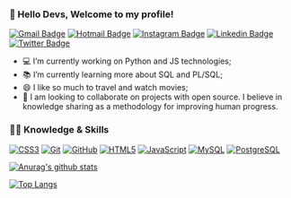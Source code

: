 
<!--
**thribeiro8/thribeiro8** is a ✨ _special_ ✨ repository because its `README.md` (this file) appears on your GitHub profile.

### Hi there 👋

Here are some ideas to get you started:

- 🔭 I’m currently working on ...
- 🌱 I’m currently learning ...
- 👯 I’m looking to collaborate on ...
- 🤔 I’m looking for help with ...
- 💬 Ask me about ...
- 📫 How to reach me: ...
- 😄 Pronouns: ...
- ⚡ Fun fact: ...
-->

### 👋 Hello Devs, Welcome to my profile!

[![Gmail Badge](https://img.shields.io/badge/-Gmail-red?style=flat-square&logo=Gmail&logoColor=white&link=https://www.gmail.com/tdrs@cin.ufpe.br/)](https://www.gmail.com/tdrs@cin.ufpe.br/)
[![Hotmail Badge](https://img.shields.io/badge/-Hotmail-0078D4?style=flat-square&logo=microsoft-outlook&logoColor=white&link=mailto:thomas_tdrs@hotmail.com)](mailto:thomas_tdrs@hotmail.com)
[![Instagram Badge](https://img.shields.io/badge/-Instagram-violet?style=flat-square&logo=Instagram&logoColor=white&link=https://www.instagram.com/thribeiro8/)](https://www.instagram.com/thribeiro8/)
[![Linkedin Badge](https://img.shields.io/badge/-LinkedIn-blue?style=flat-square&logo=Linkedin&logoColor=white&link=https://www.linkedin.com/in/thomas-ribeiro-986699173/)](https://www.linkedin.com/in/thomas-ribeiro-986699173/)
[![Twitter Badge](https://img.shields.io/badge/-Twitter-darkblue?style=flat-square&logo=Twitter&logoColor=white&link=https://www.twitter.com/thribeiro8/)](https://www.twitter.com/thribeiro8/)

- 💻 I’m currently working on Python and JS technologies;
- 📚 I’m currently learning more about SQL and PL/SQL;
- 😄 I like so much to travel and watch movies;
- 👯 I am looking to collaborate on projects with open source. I believe in knowledge sharing as a methodology for improving human progress.

### :man_technologist: Knowledge & Skills  

[![CSS3](https://img.shields.io/badge/-CSS3-1572B6?style=flat-square&logo=css3&link=https://github.com/thribeiro8/)](https://github.com/thribeiro8/)
[![Git](https://img.shields.io/badge/-Git-black?style=flat-square&logo=git&link=https://github.com/thribeiro8/)](https://github.com/thribeiro8/)
[![GitHub](https://img.shields.io/badge/-GitHub-181717?style=flat-square&logo=github&link=https://github.com/thribeiro8/)](https://github.com/thribeiro8/)
[![HTML5](https://img.shields.io/badge/-HTML5-E34F26?style=flat-square&logo=html5&logoColor=white&link=https://github.com/thribeiro8/)](https://github.com/thribeiro8/)
[![JavaScript](https://img.shields.io/badge/-JavaScript-black?style=flat-square&logo=javascript&link=https://github.com/thribeiro8/)](https://github.com/thribeiro8/)
[![MySQL](https://img.shields.io/badge/-MySQL-black?style=flat-square&logo=mysql&logoColor=white&link=https://github.com/thribeiro8/)](https://github.com/thribeiro8/)
[![PostgreSQL](https://img.shields.io/badge/-PostgreSQL-336791?style=flat-square&logo=postgresql&link=https://github.com/thribeiro8/)](https://github.com/thribeiro8/)

[![Anurag's github stats](https://github-readme-stats.vercel.app/api?username=thribeiro8)](https://github.com/thribeiro8/github-readme-stats)

[![Top Langs](https://github-readme-stats.vercel.app/api/top-langs/?username=thribeiro8)](https://github.com/thribeiro8/github-readme-stats)

